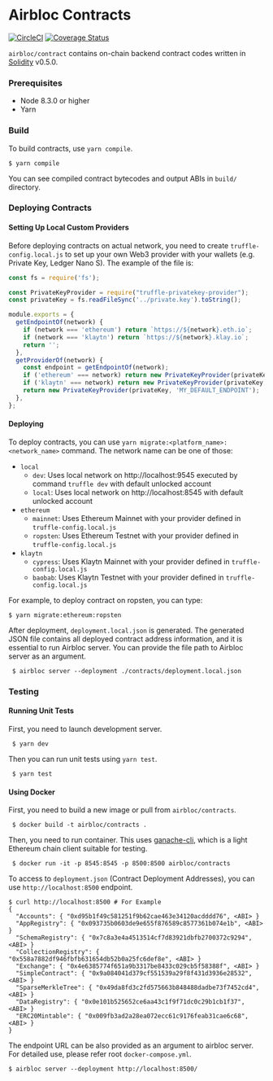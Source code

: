 Airbloc Contracts
=================
[![CircleCI](https://circleci.com/gh/airbloc/contracts/tree/master.svg?style=shield)](https://circleci.com/gh/airbloc/contracts/tree/master)
[![Coverage Status](https://coveralls.io/repos/github/airbloc/contracts/badge.svg?branch=master)](https://coveralls.io/github/airbloc/contracts?branch=master)

`airbloc/contract` contains on-chain backend contract codes
written in [Solidity](https://solidity.readthedocs.io) v0.5.0.

### Prerequisites

 - Node 8.3.0 or higher
 - Yarn

### Build

To build contracts, use `yarn compile`.

```
$ yarn compile
```

You can see compiled contract bytecodes and output ABIs in `build/` directory.


### Deploying Contracts

#### Setting Up Local Custom Providers

Before deploying contracts on actual network, you need to create `truffle-config.local.js` to set up your own Web3 provider with your wallets
(e.g. Private Key, Ledger Nano S). The example of the file is:

```js
const fs = require('fs');

const PrivateKeyProvider = require("truffle-privatekey-provider");
const privateKey = fs.readFileSync('../private.key').toString();

module.exports = {
  getEndpointOf(network) {
    if (network === 'ethereum') return `https://${network}.eth.io`;
    if (network === 'klaytn') return `https://${network}.klay.io`;
    return '';
  },
  getProviderOf(network) {
    const endpoint = getEndpointOf(network);
    if ('ethereum' === network) return new PrivateKeyProvider(privateKey, endpoint);
    if ('klaytn' === network) return new PrivateKeyProvider(privateKey, endpoint);
    return new PrivateKeyProvider(privateKey, 'MY_DEFAULT_ENDPOINT');
  },
};
```

#### Deploying

To deploy contracts, you can use `yarn migrate:<platform_name>:<network_name>` command. The network name can be one of those:

* `local`
  * `dev`: Uses local network on http://localhost:9545 executed by command `truffle dev` with default unlocked account
  * `local`: Uses local network on http://localhost:8545 with default unlocked account
* `ethereum`
  * `mainnet`: Uses Ethereum Mainnet with your provider defined in `truffle-config.local.js`
  * `ropsten`: Uses Ethereum Testnet with your provider defined in `truffle-config.local.js`
* `klaytn`
  * `cypress`: Uses Klaytn Mainnet with your provider defined in `truffle-config.local.js`
  * `baobab`: Uses Klaytn Testnet with your provider defined in `truffle-config.local.js`

For example, to deploy contract on ropsten, you can type:

```
$ yarn migrate:ethereum:ropsten
```

After deployment, `deployment.local.json` is generated. The generated JSON file contains all deployed contract address
information, and it is essential to run Airbloc server. You can provide the file path to Airbloc server as an argument.

```
 $ airbloc server --deployment ./contracts/deployment.local.json
```

### Testing

#### Running Unit Tests

First, you need to launch development server.

```
 $ yarn dev
```

Then you can run unit tests using `yarn test`.

```
 $ yarn test
```

#### Using Docker

First, you need to build a new image or pull from `airbloc/contracts`.

```
 $ docker build -t airbloc/contracts .
```

Then, you need to run container. This uses [ganache-cli](https://truffleframework.com/ganache), which is a light Ethereum chain client suitable for testing.

```
 $ docker run -it -p 8545:8545 -p 8500:8500 airbloc/contracts
```

To access to `deployment.json` (Contract Deployment Addresses), you can use `http://localhost:8500` endpoint.

```
$ curl http://localhost:8500 # For Example
{
  "Accounts": { "0xd95b1f49c581251f9b62cae463e34120acdddd76", <ABI> }
  "AppRegistry": { "0x093735b0603de9e655f876589c8577361b074e1b", <ABI> }
  "SchemaRegistry": { "0x7c8a3e4a4513514cf7d83921dbfb2700372c9294", <ABI> }
  "CollectionRegistry": { "0x558a7882df946fbfb631654db52b0a25fc6def8e", <ABI> }
  "Exchange": { "0x4e6385774f651a9b3317be8433c029cb5f58388f", <ABI> }
  "SimpleContract": { "0x9a084041d379cf551539a29f8f431d3936e28532", <ABI> }
  "SparseMerkleTree": { "0x49da8fd3c2fd575663b848488dadbe73f7452cd4", <ABI> }
  "DataRegistry": { "0x0e101b525652ce6aa43c1f9f71dc0c29b1cb1f37", <ABI> }
  "ERC20Mintable": { "0x009fb3ad2a28ea072ecc61c9176feab31cae6c68", <ABI> }
}
```

The endpoint URL can be also provided as an argument to airbloc server.
For detailed use, please refer root `docker-compose.yml`.

```
$ airbloc server --deployment http://localhost:8500/
```
